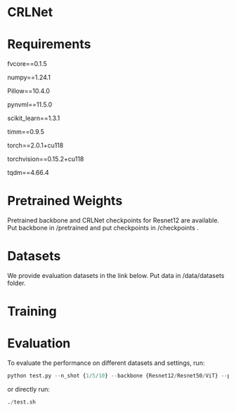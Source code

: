 # CRLNet

# Requirements
fvcore==0.1.5
 
numpy==1.24.1
 
Pillow==10.4.0
 
pynvml==11.5.0
 
scikit_learn==1.3.1
 
timm==0.9.5
 
torch==2.0.1+cu118
 
torchvision==0.15.2+cu118
 
tqdm==4.66.4
# Pretrained Weights
Pretrained backbone and CRLNet checkpoints for Resnet12 are available. Put backbone in /pretrained and put checkpoints in /checkpoints .


# Datasets
We provide evaluation datasets in the link below. Put data in /data/datasets folder.

# Training

# Evaluation
To evaluate the performance on different datasets and settings, run:
~~~python
python test.py --n_shot {1/5/10} --backbone {Resnet12/Resnet50/ViT} --pretrained_path path_to_pretrained_model --load path_to_checkpoint --eval_dataset dataset_name  --eval_episodes 600 --gpu gpu_id
~~~
or directly run:
~~~python
./test.sh
~~~

